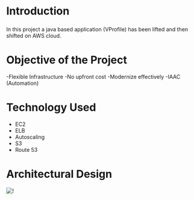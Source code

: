 # Introduction
###
In this project a java based application (VProfile) has been lifted and then shifted on AWS cloud. 

# Objective of the Project
-Flexible Infrastructure
-No upfront cost
-Modernize effectively
-IAAC (Automation)

# Technology Used 
- EC2
- ELB
- Autoscaling
- S3
- Route 53

# Architectural Design 

![!](https://github.com/Anuragkt3/AWS-Lift-Shift-Java-Application/issues/1#issue-1583590750)

